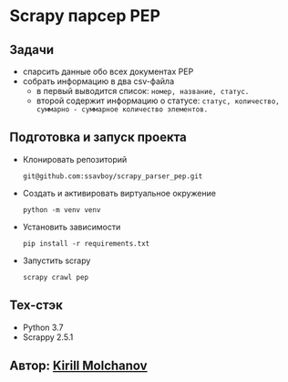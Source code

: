 # Scrapy парсер PEP

## Задачи
 - спарсить данные обо всех документах PEP
 - собрать информацию в два csv-файла
    - в первый выводится список: ```номер, название, статус.```
    - второй содержит информацию о статусе: ```cтатус, количество, суммарно - суммарное количество элементов.```

## Подготовка и запуск проекта
- Клонировать репозиторий
    ```
    git@github.com:ssavboy/scrapy_parser_pep.git
    ```
- Создать и активировать виртуальное окружение
    ```
    python -m venv venv
    ```
- Установить зависимости
    ```
    pip install -r requirements.txt
    ```
- Запустить scrapy
    ```
    scrapy crawl pep
    ```

## Тех-стэк
- Python 3.7
- Scrappy 2.5.1

## Автор: <a href='https://github.com/ssavboy'>Kirill Molchanov</a>